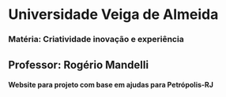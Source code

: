 # Universidade Veiga de Almeida

### Matéria: Criatividade inovação e experiência
## Professor: Rogério Mandelli

#### Website para projeto com base em ajudas para Petrópolis-RJ